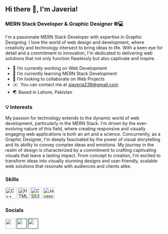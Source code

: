 ## Hi there 👋, I'm Javeria!

### MERN Stack Developer & Graphic Designer 🌐💻
I'm a passionate MERN Stack Developer with expertise in Graphic Designing. I love the world of web design and development, where creativity and technology intersect to bring ideas to life. With a keen eye for detail and a commitment to innovation, I'm dedicated to delivering web solutions that not only function flawlessly but also captivate and inspire.

- 🔭 I’m currently working on Web Development
- 🌱 I’m currently learning MERN Stack Development
- 👯 I’m looking to collaborate on Web Projects
- ✉️  You can contact me at [sjaveria239@gmail.com](mailto:sjaveria239@gmail.com)
- 🌏 Based in Lahore, Pakistan

### 💡 Interests
My passion for technology extends to the dynamic world of web development, particularly in the MERN Stack. I'm driven by the ever-evolving nature of this field, where creating responsive and visually engaging web applications is both an art and a science. Concurrently, as a Graphic Designer, I'm deeply fascinated by the power of visual storytelling and its ability to convey complex ideas and emotions. My journey in the realm of design is characterized by a commitment to crafting captivating visuals that leave a lasting impact. From concept to creation, I'm excited to transform ideas into visually stunning designs and user-friendly, scalable web solutions that resonate with audiences and clients alike.

### Skills

<p align="left" >
<a href="https://isocpp.org/" target="_blank" rel="noreferrer"><img src="https://brandslogos.com/wp-content/uploads/thumbs/c-logo-vector.svg" width="36" height="36" alt="C++" /></a>
<a href="https://developer.mozilla.org/en-US/docs/Glossary/HTML5" target="_blank" rel="noreferrer"><img src="https://raw.githubusercontent.com/danielcranney/readme-generator/main/public/icons/skills/html5-colored.svg" width="36" height="36" alt="HTML5" /></a>
<a href="https://www.w3.org/TR/CSS/#css" target="_blank" rel="noreferrer"><img src="https://raw.githubusercontent.com/danielcranney/readme-generator/main/public/icons/skills/css3-colored.svg" width="36" height="36" alt="CSS3" /></a>
<a href="https://developer.mozilla.org/en-US/docs/Web/JavaScript" target="_blank" rel="noreferrer"><img src="https://raw.githubusercontent.com/danielcranney/readme-generator/main/public/icons/skills/javascript-colored.svg" width="36" height="36" alt="Javascript" /></a>
</p>

### Socials



<p align="left"> 
<a href="mailto:sjaveria239@gmail.com" target="_blank" rel="noreferrer"><img src=https://upload.wikimedia.org/wikipedia/commons/8/8c/Gmail_Icon_%282013-2020%29.svg width="32" height="32" /></a>
<a href="" target="_blank" rel="noreferrer"><img src="https://raw.githubusercontent.com/danielcranney/readme-generator/main/public/icons/socials/linkedin.svg" width="32" height="32" /></a>  
<a href="" target="_blank" rel="noreferrer"><img src="https://raw.githubusercontent.com/rahuldkjain/github-profile-readme-generator/master/src/images/icons/Social/twitter.svg" width="32" height="32" /></a>

</p>

